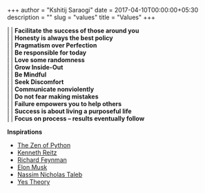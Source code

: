 +++
author = "Kshitij Saraogi"
date = 2017-04-10T00:00:00+05:30
description = ""
slug = "values"
title = "Values"
+++

| | **Facilitate the success of those around you**  
| | **Honesty is always the best policy**  
| | **Pragmatism over Perfection**  
| | **Be responsible for today**  
| | **Love some randomness**  
| | **Grow Inside-Out**  
| | **Be Mindful**  
| | **Seek Discomfort**  
| | **Communicate nonviolently**  
| | **Do not fear making mistakes**  
| | **Failure empowers you to help others**  
| | **Success is about living a purposeful life**  
| | **Focus on process – results eventually follow**

**Inspirations**

* [The Zen of Python](http://www.thezenofpython.com/)
* [Kenneth Reitz](https://www.kennethreitz.org/)
* [Richard Feynman](https://en.wikipedia.org/wiki/Richard_Feynman)
* [Elon Musk](https://en.wikipedia.org/wiki/Elon_Musk)
* [Nassim Nicholas Taleb](https://en.wikipedia.org/wiki/Nassim_Nicholas_Taleb)
* [Yes Theory](https://www.youtube.com/user/PracProcrastination)
